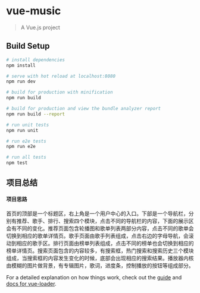 # vue-music

> A Vue.js project

## Build Setup

``` bash
# install dependencies
npm install

# serve with hot reload at localhost:8080
npm run dev

# build for production with minification
npm run build

# build for production and view the bundle analyzer report
npm run build --report

# run unit tests
npm run unit

# run e2e tests
npm run e2e

# run all tests
npm test
```
## 项目总结
#### 项目思路
首页的顶部是一个标题区，右上角是一个用户中心的入口。下部是一个导航栏，分别有推荐、歌手、排行、搜索四个模块，点击不同的导航栏的内容，下面的展示区会有不同的变化。推荐页面包含轮播图和歌单列表两部分内容，点击不同的歌单会切换到相应的歌单详情页。歌手页面由歌手列表组成，点击右边的字母导航，会滚动到相应的歌手区。排行页面由榜单列表组成，点击不同的榜单也会切换到相应的榜单详情页。搜索页面包含的内容较多，有搜索框，热门搜索和搜索历史三个模块组成，当搜索框的内容发生变化的时候，底部会出现相应的搜索结果。播放器内核由模糊的图片做背景，有专辑图片，歌词，进度条，控制播放的按钮等组成部分。

For a detailed explanation on how things work, check out the [guide](http://vuejs-templates.github.io/webpack/) and [docs for vue-loader](http://vuejs.github.io/vue-loader).
